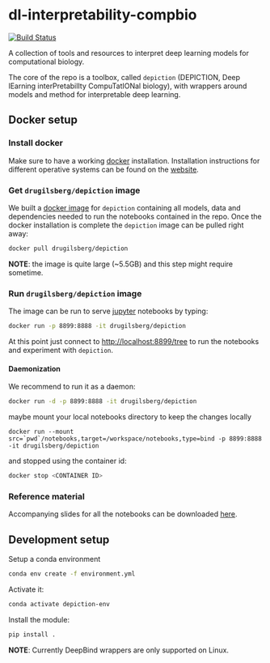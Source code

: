 # dl-interpretability-compbio

[![Build Status](https://travis-ci.org/IBM/dl-interpretability-compbio.svg?branch=master)](https://travis-ci.org/IBM/dl-interpretability-compbio)

A collection of tools and resources to interpret deep learning models for computational biology.

The core of the repo is a toolbox, called `depiction` (DEPICTION, Deep lEarning interPretabilIty CompuTatIONal biology), with wrappers around models and method for interpretable deep learning.

## Docker setup

### Install docker

Make sure to have a working [docker](https://www.docker.com/) installation.
Installation instructions for different operative systems can be found on the [website](https://docs.docker.com/install/).

### Get `drugilsberg/depiction` image

We built a [docker image](https://cloud.docker.com/repository/docker/drugilsberg/depiction) for `depiction` containing all models, data and dependencies needed to run the notebooks contained in the repo.
Once the docker installation is complete the `depiction` image can be pulled right away:

```sh
docker pull drugilsberg/depiction
```

**NOTE**: the image is quite large (~5.5GB) and this step might require sometime.

### Run `drugilsberg/depiction` image

The image can be run to serve [jupyter](https://jupyter.org/) notebooks by typing:

```sh
docker run -p 8899:8888 -it drugilsberg/depiction
```

At this point just connect to [http://localhost:8899/tree](http://localhost:8899/tree) to run the notebooks and experiment with `depiction`.

#### Daemonization

We recommend to run it as a daemon:

```sh
docker run -d -p 8899:8888 -it drugilsberg/depiction
```

maybe mount your local notebooks directory to keep the changes locally

```
docker run --mount src=`pwd`/notebooks,target=/workspace/notebooks,type=bind -p 8899:8888 -it drugilsberg/depiction
```

and stopped using the container id:

```sh
docker stop <CONTAINER ID>
```

### Reference material

Accompanying slides for all the notebooks can be downloaded [here](https://ibm.box.com/v/idl-tutorial-slides).

## Development setup

Setup a conda environment

```sh
conda env create -f environment.yml
```

Activate it:

```sh
conda activate depiction-env
```

Install the module:

```sh
pip install .
```

**NOTE**: Currently DeepBind wrappers are only supported on Linux.
